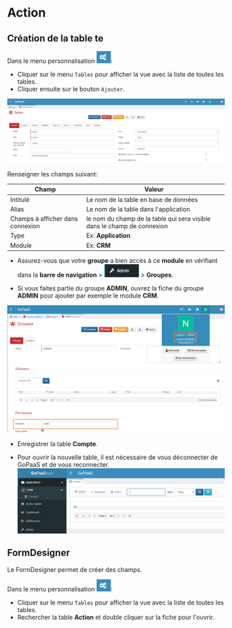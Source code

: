 # Action

## Création de la table te

Dans le menu personnalisation ![capture](images/image5.png):
- Cliquer sur le menu `Tables` pour afficher la vue avec la liste de toutes les tables.
- Cliquer ensuite sur le bouton `Ajouter`.

![screenshot](images/image1.jpg)

Renseigner les champs suivant:

| Champ    | Valeur                               |
|----------|--------------------------------------|
| Intitulé | Le nom de la table en base de données |
| Alias    | Le nom de la table dans l'application |
| Champs à afficher dans connexion    | le nom du champ de la table qui sera visible dans le champ de connexion |
| Type    | Ex: **Application** |
| Module    | Ex: **CRM** |




* Assurez-vous que votre **groupe** a bien accès à ce **module** en vérifiant dans la **barre de navigation** > <img src="images/image2.png" height="30px" alt="Admin"/> > **Groupes**.

* Si vous faites partie du groupe **ADMIN**, ouvrez la fiche du groupe **ADMIN** pour ajouter par exemple le module **CRM**.

![screenshot](images/image3.Png)

* Enregistrer la table **Compte**.

* Pour ouvrir la nouvelle table, il est nécessaire de vous déconnecter de GoPaaS et de vous reconnecter.
![screenshot](images/image4.png)


## FormDesigner

Le FormDesigner permet de créer des champs.

Dans le menu personnalisation ![capture](images/image5.png):
- Cliquer sur le menu `Tables` pour afficher la vue avec la liste de toutes les tables.
- Rechercher la table **Action** et double cliquer sur la fiche pour l'ouvrir.